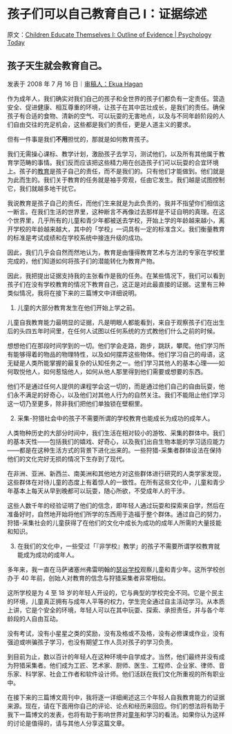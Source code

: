# 孩子们可以自己教育自己 I：证据综述

原文：[Children Educate Themselves I: Outline of Evidence | Psychology Today](https://www.psychologytoday.com/us/blog/freedom-learn/200807/children-educate-themselves-i-outline-evidence)

## 孩子天生就会教育自己。

发表于 2008 年 7 月 16 日｜[审稿人：Ekua Hagan](https://www.psychologytoday.com/us/docs/editorial-process)

作为成年人，我们确实对我们自己的孩子和全世界的孩子们都负有一定责任。营造安全、促进健康、相互尊重的环境，让孩子在其中茁壮成长，是我们的责任。确保孩子有合适的食物、清新的空气、可以玩耍的无害地点，以及与不同年龄阶段的人们自由交往的充足机会，这些都是我们的责任，更是人道主义的要求。

但有一件事是我们**不用**担忧的，那就是如何教育孩子。

我们无需操心课标、教学计划，激励孩子去学习，测试他们，以及所有其他属于教育学范畴的事情。我们反而应该把这些精力用在创造孩子们可以玩耍的合宜环境上。孩子的[教育](https://www.psychologytoday.com/us/basics/education)是孩子自己的责任，而不是我们的。只有他们才能做到。他们就是为此而生的。我们关于教育的任务就是袖手旁观，任由它发生。我们越是试图控制它，我们就越多地干扰它。

我说教育是孩子自己的责任，而他们生来就是为此负责的，我并不指望你们相信这一断言。在我们生活的世界里，这种断言不再像过去那样是不证自明的真理。在这个世界里，几乎所有的儿童和青少年都被送去学校，开始上学的年龄越来越小，离开学校的年龄越来越大，其中的「学校」一词具有一定的标准含义。我们衡量教育的标准是考试成绩和在学校系统中接连升级的成功。

因此，我们几乎会自然而然地认为，教育是由懂得教育艺术与方法的专家在学校里完成的，他们知道如何将孩子们的潜能转化为教育产物。

因此，我把提出证据支持我的主张看作是我的任务。在某些情况下，我们可以看到孩子们在没有学校教育的情况下教育自己，这正是对此最直接的证据。这里有三种类似情况，我将在接下来的三篇博文中详细说明。

1. 儿童的大部分教育发生在他们开始上学之前。

儿童自我教育能力最明显的证据，凡是明眼人都能看到，来自于观察孩子们在出生后的头四五年时间里，在任何人试图以任何系统的方式教他们什么之前的时候。

想想他们在那段时间学到的一切。他们学会走路，跑步，跳跃，攀爬。他们学习所有能够得着的物品的物理特性，以及如何摆弄这些物体。他们学习自己的母语，这无疑是人类所能掌握的最复杂的认知任务之一。他们学习其他人的基本心理——如何取悦他人，如何惹恼他人，如何从他人那里得到他们需要或想要的东西。

他们不是通过任何人提供的课程学会这一切的，而是通过他们自己的自由玩耍，他们永不满足的好奇心，以及他们对其他人行为的自然关注。我们不能阻止他们学习这一切乃至更多，除非我们把他们单独锁在壁橱里。

2. 采集-狩猎社会中的孩子不需要所谓的学校教育也能成长为成功的成年人。

人类物种历史的大部分时间中，我们生活在相对较小的游牧、采集的群体中。我们的基本天性——包括我们的嬉戏、好奇心，以及我们出自生物本能的学习适应能力——都是在这种生活方式的背景下进化出来的。一些狩猎-采集者群体设法在保持他们的文化完好无损的情况下生存到了现代。

在非洲、亚洲、新西兰、南美洲和其他地方对这些群体进行研究的人类学家发现，这些群体在对待儿童的态度上有着惊人的一致性。在所有这些文化中，儿童和青少年基本上每天从早到晚都可以玩耍，随心所欲，不受成年人的干涉。

这些人数千年的经验证明了他们的信念，即年轻人通过玩耍和探索来自学，然后在准备好时，自然地开始将他们所学的东西用于造福于整个群体。通过自己的努力，狩猎-采集社会的儿童获得了在他们的文化中成长为成功的成年人所需的大量技能和知识。

3. 在我们的文化中，一些受过「『非学校』教学」的孩子不需要所谓学校教育就能成为成功的成年人。

多年来，我一直在马萨诸塞州弗雷明翰的[瑟谷学校](http://www.sudval.org/)观察儿童和青少年。这所学校创办于 40 年前，创始人对教育的信念与狩猎采集者非常相似。

这所学校是为 4 至 18 岁的年轻人开设的，它与典型的学校完全不同。它是个民主的环境，儿童真正拥有与成年人平等的权力，学生完全通过自主活动学习。从本质上讲，它是个安全的环境，年轻人可以在其中玩耍、探索、承担责任，并与各个年龄段的人自由互动。

没有考试，没有小星星之类的奖励，没有及格或不及格，没有必修课或作业，没有强迫或哄骗孩子学习，也没有期望工作人员对孩子的学习负责。

到目前为止，数以百计的年轻人在这种环境中自学成才。当然，他们最终并没有成为狩猎采集者。他们成为工匠、艺术家、厨师、医生、工程师、企业家、律师、音乐家、科学家、社会工作者和软件设计师。他们活跃在我们文化所重视的所有职业中。

在接下来的三篇博文周刊中，我将逐一详细阐述这三个年轻人自我教育能力的证据来源。现在，请在下面用你自己的评论、论点和经历来回应。你们的想法将有助于我下一篇博文的发表，也将有助于影响世界对[童年](https://www.psychologytoday.com/us/basics/child-development)和学习的看法。如果你认为这样的讨论是值得的，请与其他人分享这篇文章。